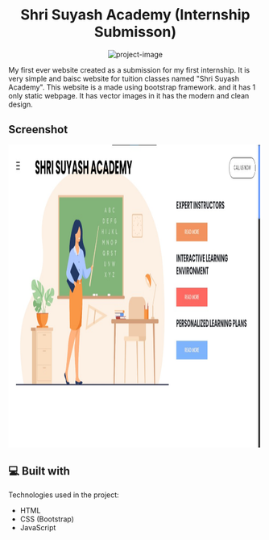<h1 align="center" id="title">Shri Suyash Academy (Internship Submisson)</h1>

<p align="center"><img src="https://socialify.git.ci/TulipJani/internship/image?description=1&amp;descriptionEditable=My%20Internship%20Submission%20from%20JainWell&amp;font=Inter&amp;language=1&amp;name=1&amp;owner=1&amp;pattern=Solid&amp;theme=Light" alt="project-image"></p>

<p id="description">My first ever website created as a submission for my first internship. It is very simple and baisc website for tuition classes named "Shri Suyash Academy". This website is a made using bootstrap framework. and it has 1 only static webpage. It has vector images in it has the modern and clean design.</p>

<h2>Screenshot</h2>
<img src="scrnsht/hero.jpg" alt="Girl in a jacket" width="500" height="600">


  
<h2>💻 Built with</h2>

Technologies used in the project:

*   HTML
*   CSS (Bootstrap)
*   JavaScript

